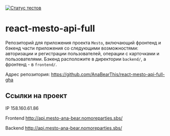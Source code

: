 [![Статус тестов](../../actions/workflows/tests.yml/badge.svg)](../../actions/workflows/tests.yml)

# react-mesto-api-full
Репозиторий для приложения проекта `Mesto`, включающий фронтенд и бэкенд части приложения со следующими возможностями: авторизации и регистрации пользователей, операции с карточками и пользователями. Бэкенд расположите в директории `backend/`, а фронтенд - в `frontend/`. 

Адрес репозитория: https://github.com/AnaBearThis/react-mesto-api-full-gha

## Ссылки на проект

IP 158.160.61.86

Frontend http://api.mesto-ana-bear.nomoreparties.sbs/

Backend http://api.mesto-ana-bear.nomoreparties.sbs/
